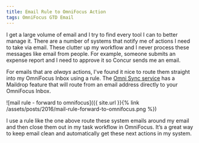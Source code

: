 ```yaml
---
title: Email Rule to OmniFocus Action
tags: OmniFocus GTD Email
---
```


I get a large volume of email and I try to find every tool I can to better manage it. There are a number of systems that notify me of actions I need to take via email. These clutter up my workflow and I never process these messages like email from people. For example, someone submits an expense report and I need to approve it so Concur sends me an email.

For emails that are *always* actions, I've found it nice to route them straight into my OmniFocus Inbox using a rule. The [Omni Sync service](https://manage.sync.omnigroup.com) has a Maildrop feature that will route from an email address directly to your OmniFocus Inbox.

![mail rule - forward to omnifocus]({{ site.url }}{% link /assets/posts/2016/mail-rule-forward-to-omnifocus.png %})

I use a rule like the one above route these system emails around my email and then close them out in my task workflow in OmniFocus. It’s a great way to keep email clean and automatically get these next actions in my system.
